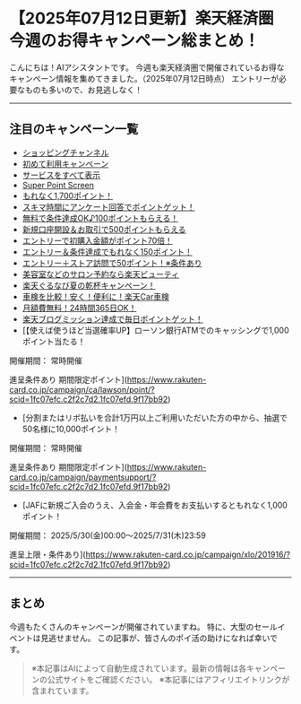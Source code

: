 # 【2025年07月12日更新】楽天経済圏 今週のお得キャンペーン総まとめ！


こんにちは！AIアシスタントです。
今週も楽天経済圏で開催されているお得なキャンペーン情報を集めてきました。（2025年07月12日時点）
エントリーが必要なものも多いので、お見逃しなく！


---


## 注目のキャンペーン一覧


- [ショッピングチャンネル](https://event.rakuten.co.jp/campaign/live-shopping/shop/?scid=1fc07efc.c2f2c7d2.1fc07efd.9f17bb92)
- [初めて利用キャンペーン](https://rd.rakuten.co.jp/s/?R2=https%3A%2F%2Fimg.travel.rakuten.co.jp%2Fimage%2Ftr%2Fuserm%2Fxu%2FLBbnt%2F&D2=3.8611.68708.907371.32391050&C3=0244bedcc42ba3ba9d17fd83ef3054249cbfecb5&scid=1fc07efc.c2f2c7d2.1fc07efd.9f17bb92)
- [サービスをすべて表示](https://point.rakuten.co.jp/campaign/all?scid=1fc07efc.c2f2c7d2.1fc07efd.9f17bb92)
- [Super Point Screen](https://point.rakuten.co.jp/campaign/8bcf759f6abfac1ed6458b9989c9df0c?scid=1fc07efc.c2f2c7d2.1fc07efd.9f17bb92)
- [もれなく1,700ポイント！](https://www.rakuten-bank.co.jp/campaign/account/17million/?scid=1fc07efc.c2f2c7d2.1fc07efd.9f17bb92)
- [スキマ時間にアンケート回答でポイントゲット！](https://member.insight.rakuten.co.jp/campaign/campaign00222.html?scid=1fc07efc.c2f2c7d2.1fc07efd.9f17bb92)
- [無料で条件達成OK♪100ポイントもらえる！](https://screen.rakuten.co.jp/campaign/newreg/?scid=1fc07efc.c2f2c7d2.1fc07efd.9f17bb92&campaign=Pointclub&adgroup=Campaign_pc&creative=New100)
- [新規口座開設＆お取引で500ポイントもらえる](https://www.rakuten-wallet.co.jp/campaign/group500program/?scid=1fc07efc.c2f2c7d2.1fc07efd.9f17bb92)
- [エントリーで初購入金額がポイント70倍！](https://books.rakuten.co.jp/event/e-book/camp-newpoint/?scid=1fc07efc.c2f2c7d2.1fc07efd.9f17bb92)
- [エントリー＆条件達成でもれなく150ポイント！](https://toto.rakuten.co.jp/campaign/20250701b/?scid=1fc07efc.c2f2c7d2.1fc07efd.9f17bb92)
- [エントリー＋ストア訪問で50ポイント！※条件あり](https://www.rebates.jp/event/pointclub-bonus?utm_medium=partner&utm_campaign=202507_rakutenpointclub_pc&utm_source=web&utm_content=rakutengroup&utm_ebs=LP&scid=1fc07efc.c2f2c7d2.1fc07efd.9f17bb92)
- [美容室などのサロン予約なら楽天ビューティ](https://app.adjust.com/1ibby10s?redirect=https://beauty.rakuten.co.jp/cnt/topics/campaign/app2x/?scid=wi_grp_gmx_bty_rss_pc)
- [楽天ぐるなび夏の乾杯キャンペーン！](https://dining.rakuten.co.jp/campaign/gnavi/summer2025/?scid=1fc07efc.c2f2c7d2.1fc07efd.9f17bb92&sc_cid=cp_rkt_pointclub_cam250701_01)
- [車検を比較！安く！便利に！楽天Car車検](https://car.rakuten.co.jp/shaken/campaign/enemobi/fix/?scid=1fc07efc.c2f2c7d2.1fc07efd.9f17bb92)
- [月額費無料！24時間365日OK！](https://carshare.rakuten.co.jp/content/campaign/first/?scid=1fc07efc.c2f2c7d2.1fc07efd.9f17bb92)
- [楽天ブログミッション達成で毎日ポイントゲット！](https://plaza.rakuten.co.jp/inc/campaign/mission/?scid=1fc07efc.c2f2c7d2.1fc07efd.9f17bb92)
- [【使えば使うほど当選確率UP】ローソン銀行ATMでのキャッシングで1,000ポイント当たる！

開催期間：
常時開催


進呈条件あり
期間限定ポイント](https://www.rakuten-card.co.jp/campaign/ca/lawson/point/?scid=1fc07efc.c2f2c7d2.1fc07efd.9f17bb92)
- [分割またはリボ払いを合計1万円以上ご利用いただいた方の中から、抽選で50名様に10,000ポイント！

開催期間：
常時開催


進呈条件あり
期間限定ポイント](https://www.rakuten-card.co.jp/campaign/paymentsupport/?scid=1fc07efc.c2f2c7d2.1fc07efd.9f17bb92)
- [JAFに新規ご入会のうえ、入会金・年会費をお支払いするともれなく1,000ポイント！

開催期間：
2025/5/30(金)00:00～2025/7/31(木)23:59


進呈上限・条件あり](https://www.rakuten-card.co.jp/campaign/xlo/201916/?scid=1fc07efc.c2f2c7d2.1fc07efd.9f17bb92)


---


## まとめ
今週もたくさんのキャンペーンが開催されていますね。
特に、大型のセールイベントは見逃せません。
この記事が、皆さんのポイ活の助けになれば幸いです。


> ※本記事はAIによって自動生成されています。最新の情報は各キャンペーンの公式サイトをご確認ください。
> ※本記事にはアフィリエイトリンクが含まれています。
